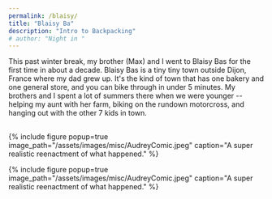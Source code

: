 ```yaml
---
permalink: /blaisy/
title: "Blaisy Ba"
description: "Intro to Backpacking"
# author: "Night in "
---
```


This past winter break, my brother (Max) and I went to Blaisy Bas for the first time in about a decade. Blaisy Bas is a tiny tiny town outside Dijon, France where my dad grew up. It's the kind of town that has one bakery and one general store, and you can bike through in under 5 minutes. My brothers and I spent a lot of summers there when we were younger -- helping my aunt with her farm, biking on the rundown motorcross, and hanging out with the other 7 kids in town.

## 

{% include figure popup=true image_path="/assets/images/misc/AudreyComic.jpeg" caption="A super realistic reenactment of what happened." %}


{% include figure popup=true image_path="/assets/images/misc/AudreyComic.jpeg" caption="A super realistic reenactment of what happened." %}



